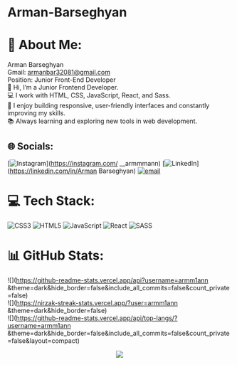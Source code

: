# Arman-Barseghyan

# 💫 About Me:
Arman Barseghyan <br>Gmail: armanbar32081@gmail.com <br>Position: Junior Front-End Developer<br>👋 Hi, I’m a Junior Frontend Developer.<br>💻 I work with HTML, CSS, JavaScript, React, and Sass.<br>🎯 I enjoy building responsive, user-friendly interfaces and constantly improving my skills.<br>📚 Always learning and exploring new tools in web development.


## 🌐 Socials:
[![Instagram](https://img.shields.io/badge/Instagram-%23E4405F.svg?logo=Instagram&logoColor=white)](https://instagram.com/ __armmmann) [![LinkedIn](https://img.shields.io/badge/LinkedIn-%230077B5.svg?logo=linkedin&logoColor=white)](https://linkedin.com/in/Arman Barseghyan) [![email](https://img.shields.io/badge/Email-D14836?logo=gmail&logoColor=white)](mailto:armanbar32081@gmail.com) 

# 💻 Tech Stack:
![CSS3](https://img.shields.io/badge/css3-%231572B6.svg?style=for-the-badge&logo=css3&logoColor=white) ![HTML5](https://img.shields.io/badge/html5-%23E34F26.svg?style=for-the-badge&logo=html5&logoColor=white) ![JavaScript](https://img.shields.io/badge/javascript-%23323330.svg?style=for-the-badge&logo=javascript&logoColor=%23F7DF1E) ![React](https://img.shields.io/badge/react-%2320232a.svg?style=for-the-badge&logo=react&logoColor=%2361DAFB) ![SASS](https://img.shields.io/badge/SASS-hotpink.svg?style=for-the-badge&logo=SASS&logoColor=white)
# 📊 GitHub Stats:
![](https://github-readme-stats.vercel.app/api?username=armm1ann &theme=dark&hide_border=false&include_all_commits=false&count_private=false)<br/>
![](https://nirzak-streak-stats.vercel.app/?user=armm1ann &theme=dark&hide_border=false)<br/>
![](https://github-readme-stats.vercel.app/api/top-langs/?username=armm1ann &theme=dark&hide_border=false&include_all_commits=false&count_private=false&layout=compact)
<div align="center">
  <img height="-1" src="https://media0.giphy.com/media/v1.Y2lkPTc5MGI3NjExMGRnMG51aXQ5NzJhdXIybnNpazZrNDIxY3kwd2NjdncwNW9nc2Q3dSZlcD12MV9pbnRlcm5hbF9naWZfYnlfaWQmY3Q9Zw/26tn33aiTi1jkl6H6/giphy.gif"  />
</div>

